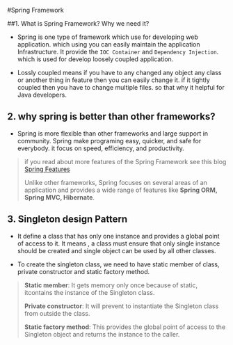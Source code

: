#Spring  Framework

##1. What is Spring Framework? Why we need it?

- Spring is one type of framework which use for developing web application. which using you can easily maintain the application Infrastructure.
It provide the `IOC Container` and `Dependency Injection`. which is used for develop loosely coupled application.


- Lossly coupled means if you have to any changed any object any class or another thing in feature then you can easily change it. if it tightly coupled then you have to change multiple files. so that why it helpful for Java developers.

## 2. why spring is better than other frameworks?

- Spring is more flexible than other frameworks and large support in community. Spring make programing easy, quicker, and safe for everybody. it focus on speed, efficiency, and productivity.

> if you read about more features of the Spring Framework see this blog [Spring Features](https://data-flair.training/blogs/spring-framework-features/)
>
> Unlike other frameworks, Spring focuses on several areas of an application and provides a wide range of features like **Spring ORM, Spring MVC, Hibernate**.

## 3. Singleton design Pattern

- It define a class that has only one instance and provides a global point of access to it. It means , a class must ensure that only single instance should be created and single object can be used by all other classes.


- To create the singleton class, we need to have static member of class, private constructor and static factory method.

> **Static member**: It gets memory only once because of static, itcontains the instance of the Singleton class.
>
> **Private constructor**: It will prevent to instantiate the Singleton class from outside the class.
>
> **Static factory method**: This provides the global point of access to the Singleton object and returns the instance to the caller.

